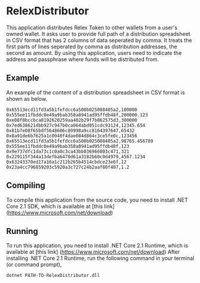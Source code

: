 # RelexDistributor
This application distributes Relex Token to other wallets from a user's owned wallet.
It asks user to provide full path of a distribution spreadsheet in CSV format that has 2 columns of data seperated by comma.
It treats the first parts of lines seperated by comma as distribution addresses, the second as amount.
By using this application, users need to indicate the address and passphrase where funds will be distributed from.

## Example
An example of the content of a distribution spreadsheet in CSV format is shown as below.
```
0x65513ecd11fd3a5b1fefdcc6a500b025008405a2,100000
0x555ee11fbddc0e49a9bab358a8941ad95ffdb48f,200000.123
0xe08f0bccbca8192620259aa402b29f7b862575d3,300000
0x7ed638621dbb927c947b0ca064abd051cdc93124,12345.654
0x81b7e08f65bdf5648606c89998a9cc8164397647,65432
0x8a91de6b7625a1c0940f4dae084d864c3ce5fe0c,123456
0x65513ecd11fd3a5b1fefdcc6a500b025008405a2,98765.456789
0x555ee11fbddc0e49a9bab358a8941ad95ffdb48f,123
0x9e737dfc1da73c1c0a0c3ca43bb036966003c471,321
0x229115f344a13defba6470d61a3182b60c0d4979,4567.1234
0x63243370ed17a16a1c212b265b4514cbdce23e6f,12
0x23a4cc796859203c5920a3c727c24b2aaf80f407,1.2
```

## Compiling
To compile this application from the source code, you need to install .NET Core 2.1 SDK, which is available at [this link] (https://www.microsoft.com/net/download)

## Running
To run this application, you need to install .NET Core 2.1 Runtime, which is available at [this link] (https://www.microsoft.com/net/download)
After installing .NET Core 2.1 Runtime, run the following command in your terminal (or command prompt),
```
dotnet PATH-TO-RelexDistributor.dll
```